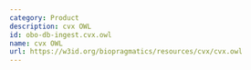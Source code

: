 ```yaml
---
category: Product
description: cvx OWL
id: obo-db-ingest.cvx.owl
name: cvx OWL
url: https://w3id.org/biopragmatics/resources/cvx/cvx.owl
---
```

